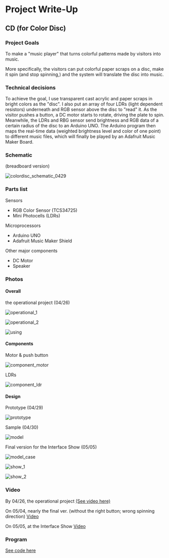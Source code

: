 # Project Write-Up

## CD (for Color Disc)

### Project Goals

To make a "music player" that turns colorful patterns made by visitors into music. 

More specifically, the visitors can put colorful paper scraps on a disc, make it spin (and stop spinning,) and the system will translate the disc into music.



### Technical decisions

To achieve the goal, I use transparent cast acrylic and paper scraps in bright colors as the "disc". I also put an array of four LDRs (light dependent resistors) underneath and RGB sensor above the disc to "read" it. As the visitor pushes a button, a DC motor starts to rotate, driving the plate to spin. Meanwhile, the LDRs and RBG sensor send brightness and RGB data of a certain radius of the disc to an Arduino UNO. The Arduino program then maps the real-time data (weighted brightness level and color of one point) to different music files, which will finally be played by an Adafruit Music Maker Board.



### Schematic

(breadboard version)

![colordisc_schematic_0429](images/colordisc_schematic_0429.jpg)



### Parts list

Sensors

- RGB Color Sensor (TCS34725)
- Mini Photocells (LDRs)

Microprocessors

- Arduino UNO
- Adafruit Music Maker Shield

Other major components

- DC Motor
- Speaker



### Photos

#### Overall

the operational project (04/26)

![operational_1](images/operational_1.jpg)

![operational_2](images/operational_2.jpg)

![using](images/using.png)



#### Components

Motor & push button

![component_motor](images/component_motor.jpg)



LDRs

![component_ldr](images/component_ldr.jpg)



#### Design

Prototype (04/29)

![prototype](images/prototype.jpg)



Sample (04/30)

![model](images/model.jpg)



Final version for the Interface Show (05/05)

![model_case](images/model_case.jpg)

![show_1](images/show_1.jpg)

![show_2](images/show_2.jpg)



### Video

By 04/26, the operational project [(See video here)](https://drive.google.com/open?id=1RIEyPjVpPg-VxG7BVmZRiryRxkMbb5bu)

On 05/04, nearly the final ver. (without the right button; wrong spinning direction)  [Video](https://drive.google.com/file/d/1woCvt96vzGdoye3V9ALgNRqGUC_0BaT7/view?usp=sharing)

On 05/05, at the Interface Show [Video](https://drive.google.com/file/d/1UkFJ53uAxLe0IATmhcMFJ5hKjCTapOh1/view?usp=sharing)



### Program

[See code here](program/colordisc)

